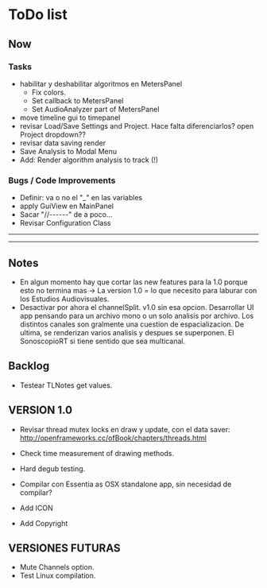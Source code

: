 # ToDo list

## Now
### Tasks

- habilitar y deshabilitar algoritmos en MetersPanel
    - Fix colors.
    - Set callback to MetersPanel
    - Set AudioAnalyzer part of MetersPanel
- move timeline gui to timepanel
- revisar Load/Save Settings and Project. Hace falta diferenciarlos? open Project dropdown??
- revisar data saving render
- Save Analysis to Modal Menu
- Add: Render algorithm analysis to track (!)


### Bugs / Code Improvements
- Definir: va o no el "_" en las variables
- apply GuiView en MainPanel
- Sacar "//------" de a poco...
- Revisar Configuration Class


**********************************************************************************************
**********************************************************************************************
## Notes
- En algun momento hay que cortar las new features para la 1.0 porque esto no termina mas -> La version 1.0 = lo que necesito para laburar con los Estudios Audiovisuales. 
- Desactivar por ahora el channelSplit. v1.0 sin esa opcion. Desarrollar UI app pensando para un archivo mono o un solo analisis por archivo. Los distintos canales son gralmente una cuestion de espacializacion. De ultima, se renderizan varios analisis y despues se superponen. El SonoscopioRT si tiene sentido que sea multicanal.

## Backlog

- Testear TLNotes get values.


## VERSION 1.0
- Revisar thread mutex locks en draw y update, con el data saver: http://openframeworks.cc/ofBook/chapters/threads.html
- Check time measurement of drawing methods.
- Hard degub testing.

- Compilar con Essentia as OSX standalone app, sin necesidad de compilar?
- Add ICON
- Add Copyright


## VERSIONES FUTURAS
- Mute Channels option.
- Test Linux compilation.

    




